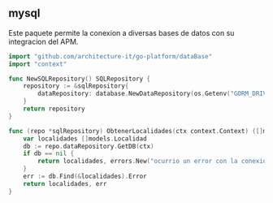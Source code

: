 ## mysql


Este paquete permite la conexion a diversas bases de datos con su integracion del APM.


```go
import "github.com/architecture-it/go-platform/dataBase"
import "context"

func NewSQLRepository() SQLRepository {
	repository := &sqlRepository{
		dataRepository: database.NewDataRepository(os.Getenv("GORM_DRIVER"), os.Getenv("SQL_CONNECTION")),
	}
	return repository
}

func (repo *sqlRepository) ObtenerLocalidades(ctx context.Context) ([]models.Localidad, error) {
	var localidades []models.Localidad
	db := repo.dataRepository.GetDB(ctx)
	if db == nil {
		return localidades, errors.New("ocurrio un error con la conexion a la base")
	}
	err := db.Find(&localidades).Error
	return localidades, err
}

```
